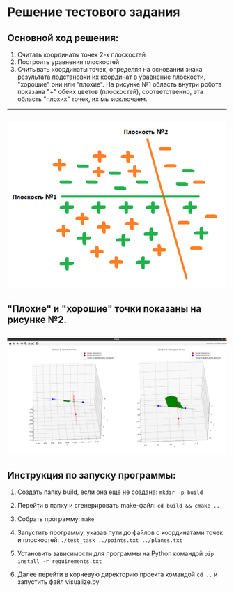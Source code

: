 # Решение тестового задания
## Основной ход решения:
1. Считать координаты точек 2-х плоскостей
2. Построить уравнения плоскостей
3. Считывать координаты точек, определяя на основании знака результата подстановки их координат в уравнение плоскости, "хорошие" они или "плохие". На рисунке №1 область внутри робота показана "+" обеих цветов (плоскостей), соответственно, эта область "плохих" точек, их мы исключаем.
---
![Области плоскостей](pictures/scheme.png "Рисунок №1")
---
"Плохие" и "хорошие" точки показаны на рисунке №2.
---
![Результат фильтрации](pictures/3d_image.png "Рисунок №2")
---
## Инструкция по запуску программы:
1. Создать папку build, если она еще не создана:
```mkdir -p build```
2. Перейти в папку и сгенерировать make-файл:
```cd build && cmake ..```
3. Собрать программу:
```make```
4. Запустить программу, указав пути до файлов с координатами точек и плоскостей:
```./test_task ../points.txt ../planes.txt```
5. Установить зависимости для программы на Python командой ```pip install -r requirements.txt```

6. Далее перейти в корневую директорию проекта командой ```cd ..``` и запустить файл visualize.py
